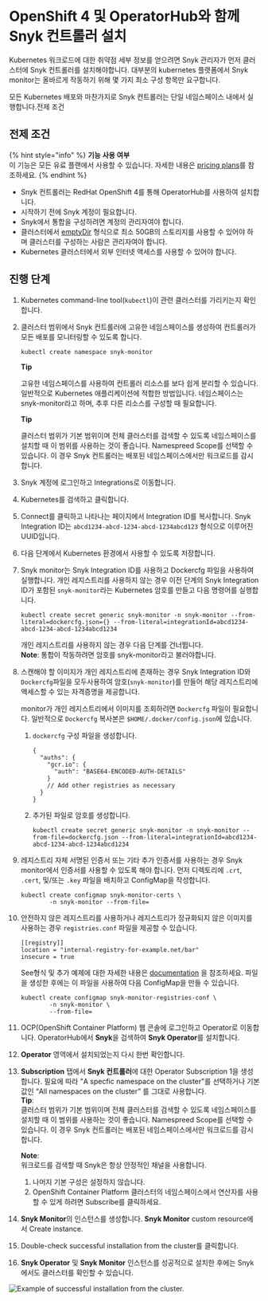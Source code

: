 # OpenShift 4 및 OperatorHub와 함께 Snyk 컨트롤러 설치

Kubernetes 워크로드에 대한 취약점 세부 정보를 얻으려면 Snyk 관리자가 먼저 클러스터에 Snyk 컨트롤러를 설치해야합니다. 대부분의 kubernetes 플랫폼에서 Snyk monitor는 올바르게 작동하기 위해 몇 가지 최소 구성 항목만 요구합니다.

모든 Kubernetes 배포와 마찬가지로 Snyk 컨트롤러는 단일 네임스페이스 내에서 실행합니다.전제 조건

## 전제 조건

{% hint style="info" %}
**기능 사용 여부**\
이 기능은 모든 유료 플랜에서 사용할 수 있습니다. 자세한 내용은 [pricing plans](https://snyk.io/plans/)를 참조하세요.
{% endhint %}

* Snyk 컨트롤러는 RedHat OpenShift 4를 통해 OperatorHub를 사용하여 설치합니다.
* 시작하기 전에 Snyk 계정이 필요합니다.
* Snyk에서 통합을 구성하려면 계정의 관리자여야 합니다.
* 클러스터에서 [emptyDir](https://kubernetes.io/docs/concepts/storage/volumes/#emptydir) 형식으로 최소 50GB의 스토리지를 사용할 수 있어야 하며 클러스터를 구성하는 사람은 관리자여야 합니다.
* Kubernetes 클러스터에서 외부 인터넷 액세스를 사용할 수 있어야 합니다.

## 진행 단계

1. Kubernetes command-line tool(`kubectl`)이 관련 클러스터를 가리키는지 확인합니다.
2.  클러스터 범위에서 Snyk 컨트롤러에 고유한 네임스페이스를 생성하여 컨트롤러가 모든 배포를 모니터링할 수 있도록 합니다.

    ```
    kubectl create namespace snyk-monitor
    ```

    **Tip**

    고유한 네임스페이스를 사용하여 컨트롤러 리소스를 보다 쉽게 분리할 수 있습니다. 일반적으로 Kubernetes 애플리케이션에 적합한 방법입니다. 네임스페이스는 snyk-monitor라고 하며, 추후 다른 리소스를 구성할 때 필요합니다.

    **Tip**

    클러스터 범위가 기본 범위이며 전체 클러스터를 검색할 수 있도록 네임스페이스를 설치할 때 이 범위를 사용하는 것이 좋습니다. Namespreed Scope를 선택할 수 있습니다. 이 경우 Snyk 컨트롤러는 배포된 네임스페이스에서만 워크로드를 감시합니다.
3. Snyk 계정에 로그인하고 Integrations로 이동합니다.
4. Kubernetes를 검색하고 클릭합니다.
5. Connect를 클릭하고 나타나는 페이지에서 Integration ID를 복사합니다. Snyk Integration ID는 `abcd1234-abcd-1234-abcd-1234abcd123` 형식으로 이루어진 UUID입니다.
6. 다음 단계에서 Kubernetes 환경에서 사용할 수 있도록 저장합니다.
7.  Snyk monitor는 Snyk Integration ID를 사용하고 Dockercfg 파일을 사용하여 실행합니다. 개인 레지스트리를 사용하지 않는 경우 이전 단계의 Snyk Integration ID가 포함된 `snyk-monitor`라는 Kubernetes 암호를 만들고 다음 명령어를 실행합니다.

    ```
    kubectl create secret generic snyk-monitor -n snyk-monitor --from-literal=dockercfg.json={} --from-literal=integrationId=abcd1234-abcd-1234-abcd-1234abcd1234
    ```

    개인 레지스트리를 사용하지 않는 경우 다음 단계를 건너뜁니다.\
    **Note**: 통합이 작동하려면 암호를 snyk-monitor라고 불러야합니다.
8.  스캔해야 할 이미지가 개인 레지스트리에 존재하는 경우 Snyk Integration ID와 `Dockercfg`파일을 모두사용하여 암호(`snyk-monitor`)를 만들어 해당 레지스트리에 액세스할 수 있는 자격증명을 제공합니다.

    monitor가 개인 레지스트리에서 이미지를 조회하려면 `Dockercfg` 파일이 필요합니다. 일반적으로 `Dockercfg` 복사본은 `$HOME/.docker/config.json`에 있습니다.

    1.  `dockercfg` 구성 파일을 생성합니다.

        ```
        {
          "auths": {
            "gcr.io": {
              "auth": "BASE64-ENCODED-AUTH-DETAILS"
            }
            // Add other registries as necessary
          }
        }
        ```
    2.  추가된 파일로 암호를 생성합니다.

        ```
        kubectl create secret generic snyk-monitor -n snyk-monitor --from-file=dockercfg.json --from-literal=integrationId=abcd1234-abcd-1234-abcd-1234abcd1234
        ```
9.  레지스트리 자체 서명된 인증서 또는 기타 추가 인증서를 사용하는 경우 Snyk monitor에서 인증서를 사용할 수 있도록 해야 합니다. 먼저 디렉토리에 `.crt`, `.cert`, 및/또는 `.key` 파일을 배치하고 ConfigMap을 작성합니다.

    ```
    kubectl create configmap snyk-monitor-certs \
            -n snyk-monitor --from-file=
    ```
10. 안전하지 않은 레지스트리를 사용하거나 레지스트리가 정규화되지 않은 이미지를 사용하는 경우 `registries.conf` 파일을 제공할 수 있습니다.

    ```
    [[registry]]
    location = "internal-registry-for-example.net/bar"
    insecure = true
    ```

    See형식 및 추가 예제에 대한 자세한 내용은 [documentation](https://github.com/containers/image/blob/master/docs/containers-registries.conf.5.md) 을 참조하세요. 파일을 생성한 후에는 이 파일을 사용하여 다음 ConfigMap을 만들 수 있습니다.

    ```
    kubectl create configmap snyk-monitor-registries-conf \
            -n snyk-monitor \
            --from-file=
    ```
11. OCP(OpenShift Container Platform) 웹 콘솔에 로그인하고 Operator로 이동합니다. OperatorHub에서 **Snyk**을 검색하여 **Snyk Operator**를 설치합니다.
12. **Operator** 영역에서 설치되었는지 다시 한번 확인합니다.
13. **Subscription** 탭에서 **Snyk 컨트롤러**에 대한 Operator Subscription 1을 생성합니다. 필요에 따라 "A specfic namespace on the cluster"를 선택하거나 기본 값인 “All namespaces on the cluster” 를 그대로 사용합니다.\
    **Tip**:\
    클러스터 범위가 기본 범위이며 전체 클러스터를 검색할 수 있도록 네임스페이스를 설치할 때 이 범위를 사용하는 것이 좋습니다. Namespreed Scope를 선택할 수 있습니다. 이 경우 Snyk 컨트롤러는 배포된 네임스페이스에서만 워크로드를 감시합니다.

    **Note**:\
    워크로드를 검색할 때 Snyk은 항상 안정적인 채널을 사용합니다.

    1. 나머지 기본 구성은 설정하지 않습니다.
    2. OpenShift Container Platform 클러스터의 네임스페이스에서 연산자를 사용할 수 있게 하려면 Subscribe를 클릭하세요.
14. **Snyk Monitor**의 인스턴스를 생성합니다. **Snyk Monitor** custom resource에서 Create instance.
15. Double-check successful installation from the cluster를 클릭합니다.
16. **Snyk Operator** 및 **Snyk Monitor** 인스턴스를 성공적으로 설치한 후에는 Snyk에서도 클러스터를 확인할 수 있습니다.

![Example of successful installation from the cluster.](<../../../../.gitbook/assets/image (40).png>)
